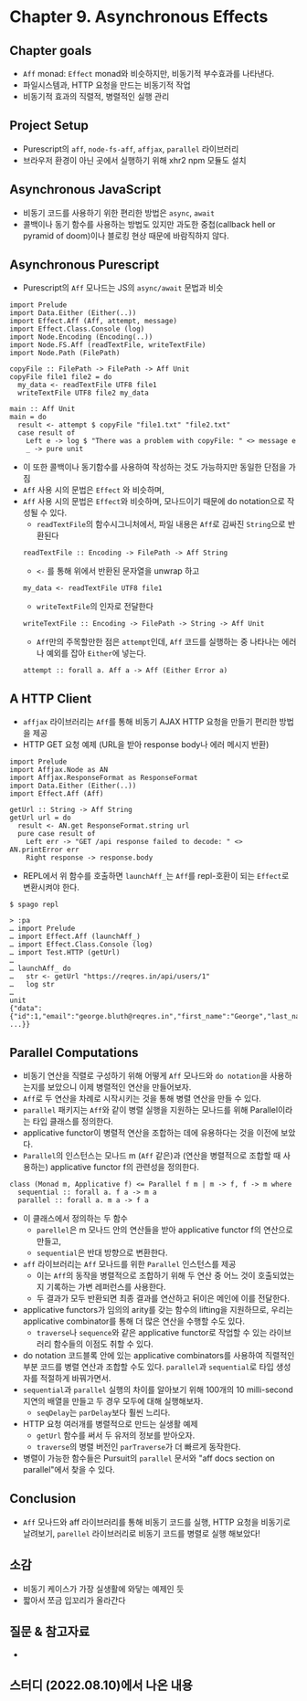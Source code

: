 # Chapter 9. Asynchronous Effects

## Chapter goals
- `Aff` monad: `Effect` monad와 비슷하지만, 비동기적 부수효과를 나타낸다.
- 파일시스템과, HTTP 요청을 만드는 비동기적 작업
- 비동기적 효과의 직렬적, 병렬적인 실행 관리

## Project Setup
- Purescript의 `aff`, `node-fs-aff`, `affjax`, `parallel` 라이브러리
- 브라우저 환경이 아닌 곳에서 실행하기 위해 xhr2 npm 모듈도 설치

## Asynchronous JavaScript
- 비동기 코드를 사용하기 위한 편리한 방법은 `async`, `await`
- 콜백이나 동기 함수를 사용하는 방법도 있지만 과도한 중첩(callback hell or pyramid of doom)이나 블로킹 현상 때문에 바람직하지 않다.


## Asynchronous Purescript
- Purescript의 `Aff` 모나드는 JS의 `async/await` 문법과 비슷
```
import Prelude
import Data.Either (Either(..))
import Effect.Aff (Aff, attempt, message)
import Effect.Class.Console (log)
import Node.Encoding (Encoding(..))
import Node.FS.Aff (readTextFile, writeTextFile)
import Node.Path (FilePath)

copyFile :: FilePath -> FilePath -> Aff Unit
copyFile file1 file2 = do
  my_data <- readTextFile UTF8 file1
  writeTextFile UTF8 file2 my_data

main :: Aff Unit
main = do
  result <- attempt $ copyFile "file1.txt" "file2.txt"
  case result of
    Left e -> log $ "There was a problem with copyFile: " <> message e
    _ -> pure unit

```
- 이 또한 콜백이나 동기함수를 사용하여 작성하는 것도 가능하지만 동일한 단점을 가짐
- `Aff` 사용 시의 문법은 `Effect` 와 비슷하며, 
- `Aff` 사용 시의 문법은 `Effect`와 비슷하며, 모나드이기 때문에 do notation으로 작성될 수 있다.
  - `readTextFile`의 함수시그니처에서, 파일 내용은 `Aff`로 감싸진 `String`으로 반환된다
  ```
  readTextFile :: Encoding -> FilePath -> Aff String
  ```
  - `<-` 를 통해 위에서 반환된 문자열을 unwrap 하고
  ```
  my_data <- readTextFile UTF8 file1
  ```
  - `writeTextFile`의 인자로 전달한다  
  ```
  writeTextFile :: Encoding -> FilePath -> String -> Aff Unit
  ```
  - `Aff`만의 주목할만한 점은 `attempt`인데, `Aff` 코드를 실행하는 중 나타나는 에러나 예외를 잡아 `Either`에 넣는다.
  ```
  attempt :: forall a. Aff a -> Aff (Either Error a)
  ```

## A HTTP Client
- `affjax` 라이브러리는 `Aff`를 통해 비동기 AJAX HTTP 요청을 만들기 편리한 방법을 제공
- HTTP GET 요청 예제 (URL을 받아 response body나 에러 메시지 반환)
```
import Prelude
import Affjax.Node as AN
import Affjax.ResponseFormat as ResponseFormat
import Data.Either (Either(..))
import Effect.Aff (Aff)

getUrl :: String -> Aff String
getUrl url = do
  result <- AN.get ResponseFormat.string url
  pure case result of
    Left err -> "GET /api response failed to decode: " <> AN.printError err
    Right response -> response.body
```
- REPL에서 위 함수를 호출하면 `launchAff_`는 `Aff`를 repl-호환이 되는 `Effect`로 변환시켜야 한다.
```shell
$ spago repl

> :pa
… import Prelude
… import Effect.Aff (launchAff_)
… import Effect.Class.Console (log)
… import Test.HTTP (getUrl)
…
… launchAff_ do
…   str <- getUrl "https://reqres.in/api/users/1"
…   log str
…
unit
{"data":{"id":1,"email":"george.bluth@reqres.in","first_name":"George","last_name":"Bluth", ...}}
```


## Parallel Computations
- 비동기 연산을 직렬로 구성하기 위해 어떻게 `Aff` 모나드와 `do notation`을 사용하는지를 보았으니 이제 병렬적인 연산을 만들어보자.
- `Aff`로 두 연산을 차례로 시작시키는 것을 통해 병렬 연산을 만들 수 있다.
- `parallel` 패키지는 `Aff`와 같이 병렬 실행을 지원하는 모나드를 위해 Parallel이라는 타입 클래스를 정의한다. 
- applicative functor이 병렬적 연산을 조합하는 데에 유용하다는 것을 이전에 보았다.
- `Parallel`의 인스턴스는 모나드 m (`Aff` 같은)과 (연산을 병렬적으로 조합할 때 사용하는) applicative functor f의 관련성을 정의한다.
```
class (Monad m, Applicative f) <= Parallel f m | m -> f, f -> m where
  sequential :: forall a. f a -> m a
  parallel :: forall a. m a -> f a
```
- 이 클래스에서 정의하는 두 함수
  - `parellel`은 m 모나드 안의 연산들을 받아 applicative functor f의 연산으로 만들고, 
  - `sequential`은 반대 방향으로 변환한다.
- `aff` 라이브러리는 `Aff` 모나드를 위한 `Parallel` 인스턴스를 제공
  - 이는 `Aff`의 동작을 병렬적으로 조합하기 위해 두 연산 중 어느 것이 호출되었는지 기록하는 가변 레퍼런스를 사용한다.
  - 두 결과가 모두 반환되면 최종 결과를 연산하고 뒤이은 메인에 이를 전달한다.
- applicative functors가 임의의 arity를 갖는 함수의 lifting을 지원하므로, 우리는 applicative combinator를 통해 더 많은 연산을 수행할 수도 있다.
  - `traverse`나 `sequence`와 같은 applicative functor로 작업할 수 있는 라이브러리 함수들의 이점도 취할 수 있다.
- do notation 코드블록 안에 있는 applicative combinators를 사용하여 직렬적인 부분 코드를 병렬 연산과 조합할 수도 있다. `parallel`과 `sequential`로 타입 생성자를 적절하게 바꿔가면서.
- `sequential`과 `parallel` 실행의 차이를 알아보기 위해 100개의 10 milli-second 지연의 배열을 만들고 두 경우 모두에 대해 실행해보자. 
  - `seqDelay`는 `parDelay`보다 훨씬 느리다. 
- HTTP 요청 여러개를 병렬적으로 만드는 실생활 예제
  - `getUrl` 함수를 써서 두 유저의 정보를 받아오자.
  - `traverse`의 병렬 버전인 `parTraverse`가 더 빠르게 동작한다.
- 병렬이 가능한 함수들은 Pursuit의 `parallel` 문서와 "aff docs section on parallel"에서 찾을 수 있다.

## Conclusion
- `Aff` 모나드와 aff 라이브러리를 통해 비동기 코드를 실행, HTTP 요청을 비동기로 날려보기, `parellel` 라이브러리로 비동기 코드를 병렬로 실행 해보았다!

## 소감
- 비동기 케이스가 가장 실생활에 와닿는 예제인 듯
- 짧아서 쪼금 입꼬리가 올라간다

## 질문 & 참고자료
- 

## 스터디 (2022.08.10)에서 나온 내용
